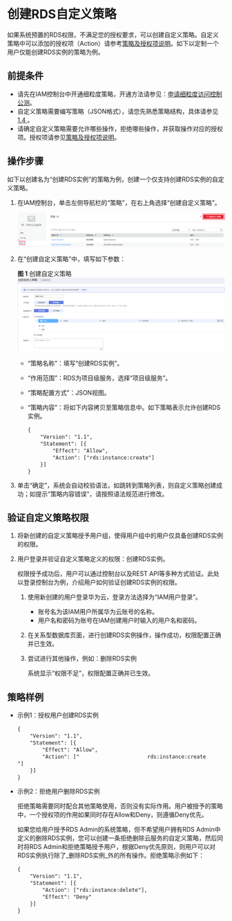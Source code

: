 # 创建RDS自定义策略<a name="rds_pg_07_0003"></a>

如果系统预置的RDS权限，不满足您的授权要求，可以创建自定义策略。自定义策略中可以添加的授权项（Action）请参考[策略及授权项说明](https://support.huaweicloud.com/api-rds/rds_10_0002.html)。如下以定制一个用户仅能创建RDS实例的策略为例。

## 前提条件<a name="rds_07_0003_zh-cn_topic_0172661626_section24121565"></a>

-   请先在IAM控制台中开通细粒度策略，开通方法请参见：[申请细粒度访问控制公测](https://support.huaweicloud.com/usermanual-iam/iam_01_019.html)。
-   自定义策略需要编写策略（JSON格式），请您先熟悉策略结构，具体请参见[1.4 ](策略语法-细粒度策略.md)。
-   请确定自定义策略需要允许哪些操作，拒绝哪些操作，并获取操作对应的授权项。授权项请参见[策略及授权项说明](https://support.huaweicloud.com/api-rds/rds_10_0002.html)。

## 操作步骤<a name="rds_07_0003_zh-cn_topic_0172661626_section15767494"></a>

如下以创建名为“创建RDS实例”的策略为例，创建一个仅支持创建RDS实例的自定义策略。

1.  在IAM控制台，单击左侧导航栏的“策略”，在右上角选择“创建自定义策略”。

    ![](figures/创建自定义策略.png)

2.  在“创建自定义策略”中，填写如下参数：

    **图 1**  创建自定义策略<a name="rds_07_0003_fig20893185110012"></a>  
    ![](figures/创建自定义策略-2.png "创建自定义策略-2")

    -   “策略名称”：填写“创建RDS实例”。
    -   “作用范围”：RDS为项目级服务，选择“项目级服务”。
    -   “策略配置方式”：JSON视图。
    -   “策略内容”：将如下内容拷贝至策略信息中。如下策略表示允许创建RDS实例。

        ```
        {
        	"Version": "1.1",
        	"Statement": [{
        		"Effect": "Allow",
        		"Action": ["rds:instance:create"]
        	}]
        }
        ```

3.  单击“确定”，系统会自动校验语法，如跳转到策略列表，则自定义策略创建成功；如提示“策略内容错误”，请按照语法规范进行修改。

## 验证自定义策略权限<a name="rds_07_0003_section101229715271"></a>

1.  将新创建的自定义策略授予用户组，使得用户组中的用户仅具备创建RDS实例的权限。
2.  用户登录并验证自定义策略定义的权限：创建RDS实例。

    权限授予成功后，用户可以通过控制台以及REST API等多种方式验证。此处以登录控制台为例，介绍用户如何验证创建RDS实例的权限。

    1.  使用新创建的用户登录华为云，登录方法选择为“IAM用户登录”。
        -   账号名为该IAM用户所属华为云账号的名称。
        -   用户名和密码为账号在IAM创建用户时输入的用户名和密码。

    2.  在关系型数据库页面，进行创建RDS实例操作，操作成功，权限配置正确并已生效。
    3.  尝试进行其他操作，例如：删除RDS实例

        系统显示“权限不足”，权限配置正确并已生效。



## 策略样例<a name="rds_07_0003_zh-cn_topic_0172661626_section7689721"></a>

-   示例1：授权用户创建RDS实例

    ```
    {
    	"Version": "1.1",
    	"Statement": [{
    		"Effect": "Allow",
    		"Action": ["                      rds:instance:create                  "]
    	}]
    }
    ```

-   示例2：拒绝用户删除RDS实例

    拒绝策略需要同时配合其他策略使用，否则没有实际作用。用户被授予的策略中，一个授权项的作用如果同时存在Allow和Deny，则遵循Deny优先。

    如果您给用户授予RDS Admin的系统策略，但不希望用户拥有RDS Admin中定义的删除RDS实例，您可以创建一条拒绝删除云服务的自定义策略，然后同时将RDS Admin和拒绝策略授予用户，根据Deny优先原则，则用户可以对RDS实例执行除了_删除RDS实例_外的所有操作。拒绝策略示例如下：

    ```
    {
    	"Version": "1.1",
    	"Statement": [{
    		"Action": ["rds:instance:delete"],
    		"Effect": "Deny"
    	}]
    }
    ```


